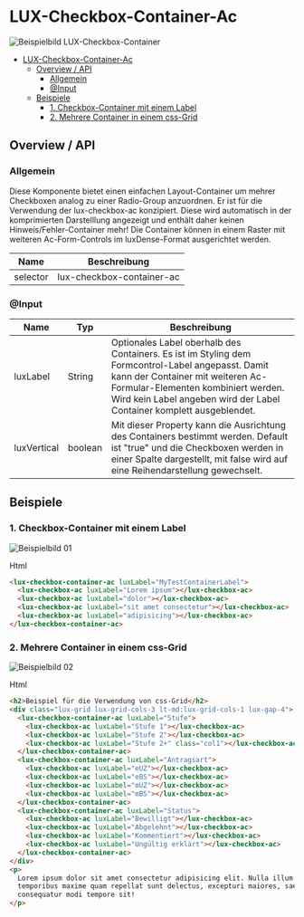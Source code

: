 # LUX-Checkbox-Container-Ac

![Beispielbild LUX-Checkbox-Container](https://raw.githubusercontent.com/wiki/IHK-GfI/lux-components-workspace/Versions/v19/lux‐checkbox‐container‐ac-v19-img.png)

- [LUX-Checkbox-Container-Ac](#lux-checkbox-container-ac)
  - [Overview / API](#overview--api)
    - [Allgemein](#allgemein)
    - [@Input](#input)
  - [Beispiele](#beispiele)
    - [1. Checkbox-Container mit einem Label](#1-checkbox-container-mit-einem-label)
    - [2. Mehrere Container in einem css-Grid](#2-mehrere-container-in-einem-css-grid)

## Overview / API

### Allgemein

Diese Komponente bietet einen einfachen Layout-Container um mehrer Checkboxen analog zu einer Radio-Group anzuordnen. Er ist für die Verwendung der lux-checkbox-ac konzipiert. Diese wird automatisch in der komprimierten Darstelllung angezeigt und enthält daher keinen Hinweis/Fehler-Container mehr! Die Container können in einem Raster mit weiteren Ac-Form-Controls im luxDense-Format ausgerichtet werden.

| Name     | Beschreibung              |
| -------- | ------------------------- |
| selector | lux-checkbox-container-ac |

### @Input

| Name        | Typ     | Beschreibung                                                                                                                                                                                                                                        |
| ----------- | ------- | --------------------------------------------------------------------------------------------------------------------------------------------------------------------------------------------------------------------------------------------------- |
| luxLabel    | String  | Optionales Label oberhalb des Containers. Es ist im Styling dem Formcontrol-Label angepasst. Damit kann der Container mit weiteren Ac-Formular-Elementen kombiniert werden. Wird kein Label angeben wird der Label Container komplett ausgeblendet. |
| luxVertical | boolean | Mit dieser Property kann die Ausrichtung des Containers bestimmt werden. Default ist "true" und die Checkboxen werden in einer Spalte dargestellt, mit false wird auf eine Reihendarstellung gewechselt.                                            |

## Beispiele

### 1. Checkbox-Container mit einem Label

![Beispielbild 01](https://raw.githubusercontent.com/wiki/IHK-GfI/lux-components-workspace/Versions/v19/lux‐checkbox‐container‐ac-v19-img-01.png)

Html

```html
<lux-checkbox-container-ac luxLabel="MyTestContainerLabel">
  <lux-checkbox-ac luxLabel="Lorem ipsum"></lux-checkbox-ac>
  <lux-checkbox-ac luxLabel="dolor"></lux-checkbox-ac>
  <lux-checkbox-ac luxLabel="sit amet consectetur"></lux-checkbox-ac>
  <lux-checkbox-ac luxLabel="adipisicing"></lux-checkbox-ac>
</lux-checkbox-container-ac>
```

### 2. Mehrere Container in einem css-Grid

![Beispielbild 02](https://raw.githubusercontent.com/wiki/IHK-GfI/lux-components-workspace/Versions/v19/lux‐checkbox‐container‐ac-v19-img-02.png)

Html

```html
<h2>Beispiel für die Verwendung von css-Grid</h2>
<div class="lux-grid lux-grid-cols-3 lt-md:lux-grid-cols-1 lux-gap-4">
  <lux-checkbox-container-ac luxLabel="Stufe">
    <lux-checkbox-ac luxLabel="Stufe 1"></lux-checkbox-ac>
    <lux-checkbox-ac luxLabel="Stufe 2"></lux-checkbox-ac>
    <lux-checkbox-ac luxLabel="Stufe 2+" class="col1"></lux-checkbox-ac>
  </lux-checkbox-container-ac>
  <lux-checkbox-container-ac luxLabel="Antragsart">
    <lux-checkbox-ac luxLabel="eUZ"></lux-checkbox-ac>
    <lux-checkbox-ac luxLabel="eBS"></lux-checkbox-ac>
    <lux-checkbox-ac luxLabel="mUZ"></lux-checkbox-ac>
    <lux-checkbox-ac luxLabel="mBS"></lux-checkbox-ac>
  </lux-checkbox-container-ac>
  <lux-checkbox-container-ac luxLabel="Status">
    <lux-checkbox-ac luxLabel="Bewilligt"></lux-checkbox-ac>
    <lux-checkbox-ac luxLabel="Abgelehnt"></lux-checkbox-ac>
    <lux-checkbox-ac luxLabel="Kommentiert"></lux-checkbox-ac>
    <lux-checkbox-ac luxLabel="Ungültig erklärt"></lux-checkbox-ac>
  </lux-checkbox-container-ac>
</div>
<p>
  Lorem ipsum dolor sit amet consectetur adipisicing elit. Nulla illum
  temporibus maxime quam repellat sunt delectus, excepturi maiores, saepe
  consequatur modi tempore sit!
</p>
```
